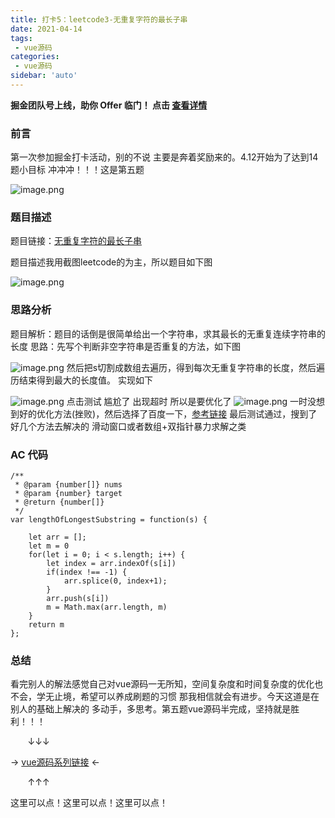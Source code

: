 ```yaml
---
title: 打卡5：leetcode3-无重复字符的最长子串 
date: 2021-04-14
tags:
 - vue源码
categories:
 - vue源码
sidebar: 'auto'
---
```

**掘金团队号上线，助你 Offer 临门！ 点击 [查看详情](https://juejin.cn/offer)**

### 前言
第一次参加掘金打卡活动，别的不说 主要是奔着奖励来的。4.12开始为了达到14题小目标 冲冲冲！！！这是第五题

![image.png](https://p9-juejin.byteimg.com/tos-cn-i-k3u1fbpfcp/733d8d8d4b2a4210af53062d7e0bea68~tplv-k3u1fbpfcp-watermark.image)

### 题目描述
题目链接：[无重复字符的最长子串](https://leetcode-cn.com/problems/longest-substring-without-repeating-characters/)

题目描述我用截图leetcode的为主，所以题目如下图


![image.png](https://p6-juejin.byteimg.com/tos-cn-i-k3u1fbpfcp/c7e24b599cb847a29a8ae079dcaaa264~tplv-k3u1fbpfcp-watermark.image)

### 思路分析
题目解析：题目的话倒是很简单给出一个字符串，求其最长的无重复连续字符串的长度
思路：先写个判断非空字符串是否重复的方法，如下图

![image.png](https://p6-juejin.byteimg.com/tos-cn-i-k3u1fbpfcp/016924954e344cb392a3baf8f875da3f~tplv-k3u1fbpfcp-watermark.image)
然后把s切割成数组去遍历，得到每次无重复字符串的长度，然后遍历结束得到最大的长度值。
实现如下

![image.png](https://p1-juejin.byteimg.com/tos-cn-i-k3u1fbpfcp/b9692d4d138b4207bddc9d5d411b3cc1~tplv-k3u1fbpfcp-watermark.image)
点击测试 尴尬了 出现超时 所以是要优化了
![image.png](https://p9-juejin.byteimg.com/tos-cn-i-k3u1fbpfcp/db041bbbbf754ae697d3b804dbb7fc6e~tplv-k3u1fbpfcp-watermark.image)
一时没想到好的优化方法(挫败)，然后选择了百度一下，[参考链接](https://blog.csdn.net/ha__hahaha/article/details/106014404)
最后测试通过，搜到了好几个方法去解决的 滑动窗口或者数组+双指针暴力求解之类

### AC 代码
```
/**
 * @param {number[]} nums
 * @param {number} target
 * @return {number[]}
 */
var lengthOfLongestSubstring = function(s) {

    let arr = [];
    let m = 0
    for(let i = 0; i < s.length; i++) {
        let index = arr.indexOf(s[i])
        if(index !== -1) {
            arr.splice(0, index+1);
        }
        arr.push(s[i])
        m = Math.max(arr.length, m)
    }
    return m
};

```
### 总结
看完别人的解法感觉自己对vue源码一无所知，空间复杂度和时间复杂度的优化也不会，学无止境，希望可以养成刷题的习惯 那我相信就会有进步。今天这道是在别人的基础上解决的
多动手，多思考。第五题vue源码半完成，坚持就是胜利！！！

 &nbsp;&nbsp;&nbsp;&nbsp;&nbsp;&nbsp;&nbsp;↓↓↓

→  [vue源码系列链接](https://juejin.cn/post/6950903770834272292/) ←

&nbsp;&nbsp;&nbsp;&nbsp;&nbsp;&nbsp;&nbsp;↑↑↑

这里可以点！这里可以点！这里可以点！
